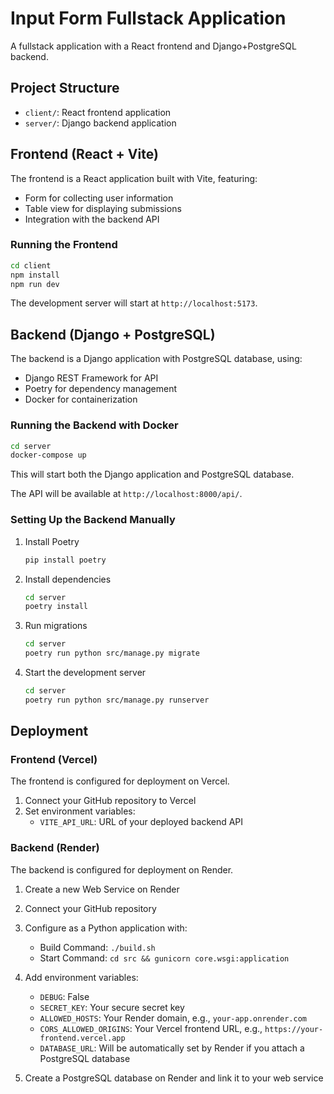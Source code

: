 # Input Form Fullstack Application

A fullstack application with a React frontend and Django+PostgreSQL backend.

## Project Structure

- `client/`: React frontend application
- `server/`: Django backend application

## Frontend (React + Vite)

The frontend is a React application built with Vite, featuring:

- Form for collecting user information
- Table view for displaying submissions
- Integration with the backend API

### Running the Frontend

```bash
cd client
npm install
npm run dev
```

The development server will start at `http://localhost:5173`.

## Backend (Django + PostgreSQL)

The backend is a Django application with PostgreSQL database, using:

- Django REST Framework for API
- Poetry for dependency management
- Docker for containerization

### Running the Backend with Docker

```bash
cd server
docker-compose up
```

This will start both the Django application and PostgreSQL database.

The API will be available at `http://localhost:8000/api/`.

### Setting Up the Backend Manually

1. Install Poetry

   ```bash
   pip install poetry
   ```

2. Install dependencies

   ```bash
   cd server
   poetry install
   ```

3. Run migrations

   ```bash
   cd server
   poetry run python src/manage.py migrate
   ```

4. Start the development server
   ```bash
   cd server
   poetry run python src/manage.py runserver
   ```

## Deployment

### Frontend (Vercel)

The frontend is configured for deployment on Vercel.

1. Connect your GitHub repository to Vercel
2. Set environment variables:
   - `VITE_API_URL`: URL of your deployed backend API

### Backend (Render)

The backend is configured for deployment on Render.

1. Create a new Web Service on Render
2. Connect your GitHub repository
3. Configure as a Python application with:
   - Build Command: `./build.sh`
   - Start Command: `cd src && gunicorn core.wsgi:application`
4. Add environment variables:

   - `DEBUG`: False
   - `SECRET_KEY`: Your secure secret key
   - `ALLOWED_HOSTS`: Your Render domain, e.g., `your-app.onrender.com`
   - `CORS_ALLOWED_ORIGINS`: Your Vercel frontend URL, e.g., `https://your-frontend.vercel.app`
   - `DATABASE_URL`: Will be automatically set by Render if you attach a PostgreSQL database

5. Create a PostgreSQL database on Render and link it to your web service
